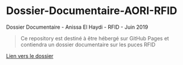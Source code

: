 # Dossier-Documentaire-AORI-RFID
Dossier Documentaire - Anissa El Haydi - RFID - Juin 2019
> Ce repository est destiné à être hébergé sur GitHub Pages et contiendra un dossier documentaire sur les puces RFID

<a href="https://aelhaydielhaydi.github.io/Dossier-Documentaire-AORI-RFID/" target="_blank">Lien vers le dossier</a>